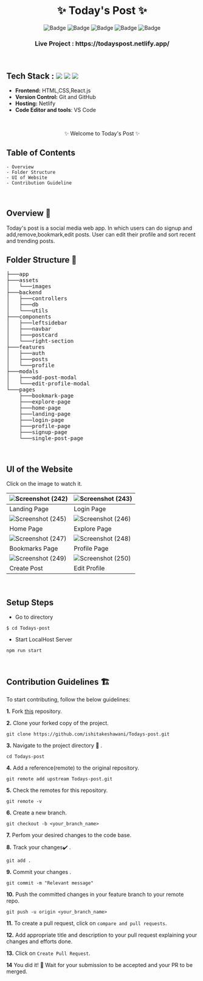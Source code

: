 <h1 align="center">
       ✨  Today's Post  ✨
</h1>

<div align="center">

![Badge](https://img.shields.io/badge/Tech_Stack-HTML-blue) ![Badge](https://img.shields.io/badge/CSS-orange) ![Badge](https://img.shields.io/badge/React.js-cyan)
 ![Badge](https://img.shields.io/badge/-JS%20-blue) ![Badge](https://img.shields.io/badge/Version-1.0-green) 
</div>

<h3 align="center">
          Live Project : https://todayspost.netlify.app/
</h3>
<br />

## Tech Stack : <img src="https://img.shields.io/badge/html5%20-%23E34F26.svg?&style=for-the-badge&logo=html5&logoColor=white"/> <img src="https://img.shields.io/badge/css3%20-%231572B6.svg?&style=for-the-badge&logo=css3&logoColor=white"/> <img src="https://img.shields.io/badge/react%20-%2314354C.svg?&style=for-the-badge&logo=react&logoColor=white"/>


- **Frontend:** HTML,CSS,React.js
- **Version Control:** Git and GitHub
- **Hosting:** Netlify
- **Code Editor and tools**: VS Code

 <br />

   <p align="center">
    ✨ Welcome to Today's Post ✨ <br />
 
</p>

   
## Table of Contents

    - Overview
    - Folder Structure
    - UI of Website
    - Contribution Guideline

 <br />


## Overview 🔨

Today's post is a social media web app. In which users can do signup and add,remove,bookmark,edit posts. User can edit their profile and sort recent and trending posts.


## Folder Structure 📒
<pre>
├───app
├───assets
│   └───images
├───backend
│   ├───controllers
│   ├───db
│   └───utils
├───components
│   ├───leftsidebar
│   ├───navbar
│   ├───postcard
│   └───right-section
├───features
│   ├───auth
│   ├───posts
│   └───profile
├───modals
│   ├───add-post-modal
│   └───edit-profile-modal
└───pages
    ├───bookmark-page
    ├───explore-page
    ├───home-page
    ├───landing-page
    ├───login-page
    ├───profile-page
    ├───signup-page
    └───single-post-page
</pre>
  <br />

## UI of the Website
   Click on the image to watch it.

| ![Screenshot (242)](https://user-images.githubusercontent.com/50510726/169463098-ba98db6b-13f9-4ddc-a666-d11a82bade01.png)| ![Screenshot (243)](https://user-images.githubusercontent.com/50510726/169463260-d0f9ff3b-2453-4d7e-876f-163746e0c28d.png) |
|-|-|
| Landing Page | Login Page |  
| ![Screenshot (245)](https://user-images.githubusercontent.com/50510726/169463435-d802e6f8-b308-44ee-a49c-75add1a2b9f0.png) | ![Screenshot (246)](https://user-images.githubusercontent.com/50510726/169463541-20526b9b-50a0-495b-9cf8-243965655727.png)|
| Home Page | Explore Page|
| ![Screenshot (247)](https://user-images.githubusercontent.com/50510726/169463826-5c20fc12-ca5d-49fb-b63b-c3c9b4423795.png) | ![Screenshot (248)](https://user-images.githubusercontent.com/50510726/169463953-de6d0a00-a3f4-4cb4-b051-f2c73de2bd75.png)|  
| Bookmarks Page | Profile Page |
| ![Screenshot (249)](https://user-images.githubusercontent.com/50510726/169464103-4e26b514-3552-45ca-bc71-8a31ab92076a.png) | ![Screenshot (250)](https://user-images.githubusercontent.com/50510726/169464111-3f061e32-4406-4a28-83fa-8a5c215a37cb.png) |
| Create Post | Edit Profile |


<br/>

## Setup Steps
  
- Go to directory
```
$ cd Todays-post

```
- Start LocalHost Server
```
npm run start
```
  <br />
  
## Contribution Guidelines 🏗

 To start contributing, follow the below guidelines:

**1.** Fork [this](https://github.com/ishitakeshawani/Todays-post) repository.

**2.** Clone your forked copy of the project.

```
git clone https://github.com/ishitakeshawani/Todays-post.git
```

**3.** Navigate to the project directory :file_folder: .

```
cd Todays-post
```

**4.** Add a reference(remote) to the original repository.

```
git remote add upstream Todays-post.git
```

**5.** Check the remotes for this repository.

```
git remote -v
```

**6.** Create a new branch.

```
git checkout -b <your_branch_name>
```

**7.** Perfom your desired changes to the code base.

**8.** Track your changes:heavy_check_mark: .

```
git add .
```

**9.** Commit your changes .

```
git commit -m "Relevant message"
```

**10.** Push the committed changes in your feature branch to your remote repo.

```
git push -u origin <your_branch_name>
```

**11.** To create a pull request, click on `compare and pull requests`.

**12.** Add appropriate title and description to your pull request explaining your changes and efforts done.

**13.** Click on `Create Pull Request`.

**14** You did it! 🥳 Wait for your submission to be accepted and your PR to be merged.

<br />


